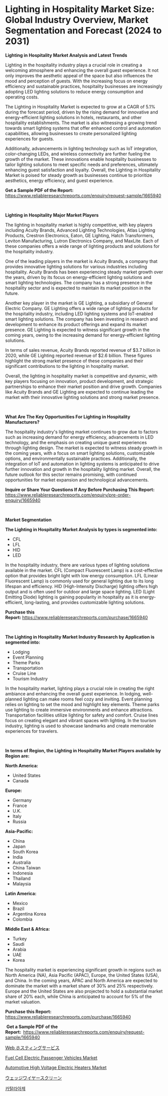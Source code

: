 <p><h1>Lighting in Hospitality Market Size: Global Industry Overview, Market Segmentation and Forecast (2024 to 2031)</h1></p><p><strong>Lighting in Hospitality Market Analysis and Latest Trends</strong></p>
<p><p>Lighting in the hospitality industry plays a crucial role in creating a welcoming atmosphere and enhancing the overall guest experience. It not only improves the aesthetic appeal of the space but also influences the mood and perception of guests. With the increasing focus on energy efficiency and sustainable practices, hospitality businesses are increasingly adopting LED lighting solutions to reduce energy consumption and operating costs.</p><p>The Lighting in Hospitality Market is expected to grow at a CAGR of 5.1% during the forecast period, driven by the rising demand for innovative and energy-efficient lighting solutions in hotels, restaurants, and other hospitality establishments. The market is also witnessing a growing trend towards smart lighting systems that offer enhanced control and automation capabilities, allowing businesses to create personalized lighting experiences for guests.</p><p>Additionally, advancements in lighting technology such as IoT integration, color-changing LEDs, and wireless connectivity are further fueling the growth of the market. These innovations enable hospitality businesses to tailor lighting solutions to meet specific needs and preferences, ultimately enhancing guest satisfaction and loyalty. Overall, the Lighting in Hospitality Market is poised for steady growth as businesses continue to prioritize aesthetics, energy efficiency, and guest experience.</p></p>
<p><strong>Get a Sample PDF of the Report:&nbsp;</strong> <a href="https://www.reliableresearchreports.com/enquiry/request-sample/1665940">https://www.reliableresearchreports.com/enquiry/request-sample/1665940</a></p>
<p>&nbsp;</p>
<p><strong>Lighting in Hospitality Major Market Players</strong></p>
<p><p>The lighting in hospitality market is highly competitive, with key players including Acuity Brands, Advanced Lighting Technologies, Atlas Lighting Products, Crestron Electronics, Eaton, GE Lighting, Hatch Transformers, Leviton Manufacturing, Lutron Electronics Company, and MaxLite. Each of these companies offers a wide range of lighting products and solutions for the hospitality industry.</p><p>One of the leading players in the market is Acuity Brands, a company that provides innovative lighting solutions for various industries including hospitality. Acuity Brands has been experiencing steady market growth over the years, driven by its focus on energy-efficient lighting solutions and smart lighting technologies. The company has a strong presence in the hospitality sector and is expected to maintain its market position in the future.</p><p>Another key player in the market is GE Lighting, a subsidiary of General Electric Company. GE Lighting offers a wide range of lighting products for the hospitality industry, including LED lighting systems and IoT-enabled smart lighting solutions. The company has been investing in research and development to enhance its product offerings and expand its market presence. GE Lighting is expected to witness significant growth in the coming years, owing to the increasing demand for energy-efficient lighting solutions.</p><p>In terms of sales revenue, Acuity Brands reported revenue of $3.7 billion in 2020, while GE Lighting reported revenue of $2.6 billion. These figures highlight the strong market presence of these companies and their significant contributions to the lighting in hospitality market.</p><p>Overall, the lighting in hospitality market is competitive and dynamic, with key players focusing on innovation, product development, and strategic partnerships to enhance their market position and drive growth. Companies like Acuity Brands and GE Lighting are expected to continue leading the market with their innovative lighting solutions and strong market presence.</p></p>
<p>&nbsp;</p>
<p><strong>What Are The Key Opportunities For Lighting in Hospitality Manufacturers?</strong></p>
<p><p>The hospitality industry's lighting market continues to grow due to factors such as increasing demand for energy efficiency, advancements in LED technology, and the emphasis on creating unique guest experiences through lighting design. The market is expected to witness steady growth in the coming years, with a focus on smart lighting solutions, customizable options, and environmentally sustainable practices. Additionally, the integration of IoT and automation in lighting systems is anticipated to drive further innovation and growth in the hospitality lighting market. Overall, the future outlook for this sector remains promising, with continued opportunities for market expansion and technological advancements.</p></p>
<p><strong>Inquire or Share Your Questions If Any Before Purchasing This Report:</strong> <a href="https://www.reliableresearchreports.com/enquiry/pre-order-enquiry/1665940">https://www.reliableresearchreports.com/enquiry/pre-order-enquiry/1665940</a></p>
<p>&nbsp;</p>
<p><strong>Market Segmentation</strong></p>
<p><strong>The Lighting in Hospitality Market Analysis by types is segmented into:</strong></p>
<p><ul><li>CFL</li><li>LFL</li><li>HID</li><li>LED</li></ul></p>
<p><p>In the hospitality industry, there are various types of lighting solutions available in the market. CFL (Compact Fluorescent Lamp) is a cost-effective option that provides bright light with low energy consumption. LFL (Linear Fluorescent Lamp) is commonly used for general lighting due to its long lifespan and efficiency. HID (High-Intensity Discharge) lighting offers high output and is often used for outdoor and large space lighting. LED (Light Emitting Diode) lighting is gaining popularity in hospitality as it is energy-efficient, long-lasting, and provides customizable lighting solutions.</p></p>
<p><strong>Purchase this Report:&nbsp;</strong><a href="https://www.reliableresearchreports.com/purchase/1665940">https://www.reliableresearchreports.com/purchase/1665940</a></p>
<p>&nbsp;</p>
<p><strong>The Lighting in Hospitality Market Industry Research by Application is segmented into:</strong></p>
<p><ul><li>Lodging</li><li>Event Planning</li><li>Theme Parks</li><li>Transportation</li><li>Cruise Line</li><li>Tourism Industry</li></ul></p>
<p><p>In the hospitality market, lighting plays a crucial role in creating the right ambiance and enhancing the overall guest experience. In lodging, well-planned lighting can make rooms feel cozy and inviting. Event planning relies on lighting to set the mood and highlight key elements. Theme parks use lighting to create immersive environments and enhance attractions. Transportation facilities utilize lighting for safety and comfort. Cruise lines focus on creating elegant and vibrant spaces with lighting. In the tourism industry, lighting is used to showcase landmarks and create memorable experiences for travelers.</p></p>
<p>&nbsp;</p>
<p><strong>In terms of Region, the Lighting in Hospitality Market Players available by Region are:</strong></p>
<p>
    <p> <strong> North America: </strong>
        <ul>
            <li>United States</li>
            <li>Canada</li>
        </ul>
        </p> 
    <p> <strong> Europe: </strong>
        <ul>
            <li>Germany</li>
            <li>France</li>
            <li>U.K.</li>
            <li>Italy</li>
            <li>Russia</li>
        </ul>
        </p> 
    <p> <strong> Asia-Pacific: </strong>
        <ul>
            <li>China</li>
            <li>Japan</li>
            <li>South Korea</li>
            <li>India</li>
            <li>Australia</li>
            <li>China Taiwan</li>
            <li>Indonesia</li>
            <li>Thailand</li>
            <li>Malaysia</li>
        </ul>
        </p> 
    <p> <strong> Latin America: </strong>
        <ul>
            <li>Mexico</li>
            <li>Brazil</li>
            <li>Argentina Korea</li>
            <li>Colombia</li>
        </ul>
        </p> 
    <p> <strong> Middle East & Africa: </strong>
        <ul>
            <li>Turkey</li>
            <li>Saudi</li>
            <li>Arabia</li>
            <li>UAE</li>
            <li>Korea</li>
        </ul>
    </p>
    </p>
<p><p>The hospitality market is experiencing significant growth in regions such as North America (NA), Asia Pacific (APAC), Europe, the United States (USA), and China. In the coming years, APAC and North America are expected to dominate the market with a market share of 30% and 25% respectively. Europe and the United States are also projected to hold a substantial market share of 20% each, while China is anticipated to account for 5% of the market valuation.</p></p>
<p><strong>Purchase this Report: </strong><a href="https://www.reliableresearchreports.com/purchase/1665940">https://www.reliableresearchreports.com/purchase/1665940</a></p>
<p>&nbsp;<strong>Get a Sample PDF of the Report:&nbsp;&nbsp;</strong><a href="https://www.reliableresearchreports.com/enquiry/request-sample/1665940">https://www.reliableresearchreports.com/enquiry/request-sample/1665940</a></p>
<p><strong></strong></p>
<p><p><a href="https://github.com/hwbcz413288296/Market-Research-Report-List-1/blob/main/154733716683.md">Web ホスティングサービス</a></p><p><a href="https://issuu.com/reportprime-2/docs/fuel-cell-electric-passenger-vehicles-market-size-">Fuel Cell Electric Passenger Vehicles Market</a></p><p><a href="https://issuu.com/reportprime-2/docs/automotive-high-voltage-electric-heaters-market-si">Automotive High Voltage Electric Heaters Market</a></p><p><a href="https://github.com/efcvopdgkdx128/Market-Research-Report-List-1/blob/main/918023316682.md">ウェッジワイヤースクリーン</a></p><p><a href="https://github.com/RichardLueilwitz787/Market-Research-Report-List-1/blob/main/284665415672.md">카탈라아제</a></p></p>